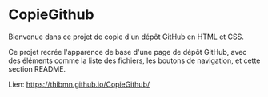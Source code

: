 # CopieGithub



Bienvenue dans ce projet de copie d'un dépôt GitHub en HTML et CSS.

Ce projet recrée l'apparence de base d'une page de dépôt GitHub, avec des éléments comme la liste des fichiers, les boutons de navigation, et cette section README.

Lien: https://thibmn.github.io/CopieGithub/
